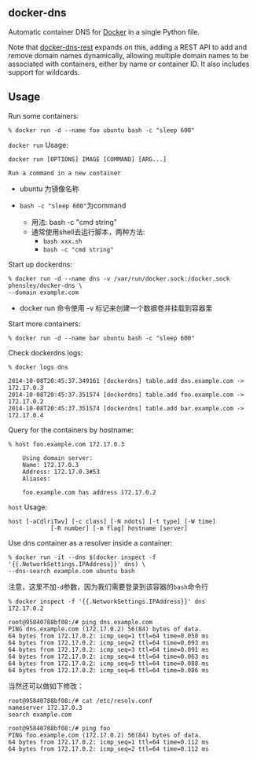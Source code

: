 docker-dns
----------

Automatic container DNS for [Docker][docker] in a single Python file.

Note that [docker-dns-rest][dns-rest] expands on this, adding a REST API to add and remove domain names dynamically, allowing multiple domain names to be associated with containers, either by name or container ID.  It also includes support for wildcards.

[docker]: http://github.com/docker/docker "Docker"
[dns-rest]: http://github.com/phensley/docker-dns-rest "docker-dns-rest"

Usage
-----

Run some containers:

```docker
% docker run -d --name foo ubuntu bash -c "sleep 600"
```

`docker run` Usage:	

```text
docker run [OPTIONS] IMAGE [COMMAND] [ARG...]

Run a command in a new container
```

- ubuntu 为镜像名称
- `bash -c "sleep 600"`为command
    
    - 用法: bash -c "cmd string"
    - 通常使用shell去运行脚本，两种方法:
        - `bash xxx.sh`
        - `bash -c "cmd string"`

Start up dockerdns:

```docker
% docker run -d --name dns -v /var/run/docker.sock:/docker.sock phensley/docker-dns \
--domain example.com
```

- docker run 命令使用 -v 标记来创建一个数据卷并挂载到容器里

Start more containers:

```docker
% docker run -d --name bar ubuntu bash -c "sleep 600"
```

Check dockerdns logs:

```text
% docker logs dns

2014-10-08T20:45:37.349161 [dockerdns] table.add dns.example.com -> 172.17.0.3
2014-10-08T20:45:37.351574 [dockerdns] table.add foo.example.com -> 172.17.0.2
2014-10-08T20:45:37.351574 [dockerdns] table.add bar.example.com -> 172.17.0.4
```

Query for the containers by hostname:

```text
% host foo.example.com 172.17.0.3

    Using domain server:
    Name: 172.17.0.3
    Address: 172.17.0.3#53
    Aliases:

    foo.example.com has address 172.17.0.2
```

`host` Usage: 

```text
host [-aCdlriTwv] [-c class] [-N ndots] [-t type] [-W time]
            [-R number] [-m flag] hostname [server]
```

Use dns container as a resolver inside a container:

```docker
% docker run -it --dns $(docker inspect -f '{{.NetworkSettings.IPAddress}}' dns) \
--dns-search example.com ubuntu bash
```

注意，这里不加`-d`参数，因为我们需要登录到该容器的`bash`命令行

```text
% docker inspect -f '{{.NetworkSettings.IPAddress}}' dns
172.17.0.2
```

```text
root@95840788bf08:/# ping dns.example.com
PING dns.example.com (172.17.0.2) 56(84) bytes of data.
64 bytes from 172.17.0.2: icmp_seq=1 ttl=64 time=0.050 ms
64 bytes from 172.17.0.2: icmp_seq=2 ttl=64 time=0.093 ms
64 bytes from 172.17.0.2: icmp_seq=3 ttl=64 time=0.091 ms
64 bytes from 172.17.0.2: icmp_seq=4 ttl=64 time=0.063 ms
64 bytes from 172.17.0.2: icmp_seq=5 ttl=64 time=0.088 ms
64 bytes from 172.17.0.2: icmp_seq=6 ttl=64 time=0.086 ms
```

当然还可以做如下修改：

```text
root@95840788bf08:/# cat /etc/resolv.conf
nameserver 172.17.0.3
search example.com
```

```text
root@95840788bf08:/# ping foo
PING foo.example.com (172.17.0.2) 56(84) bytes of data.
64 bytes from 172.17.0.2: icmp_seq=1 ttl=64 time=0.112 ms
64 bytes from 172.17.0.2: icmp_seq=2 ttl=64 time=0.112 ms
```

